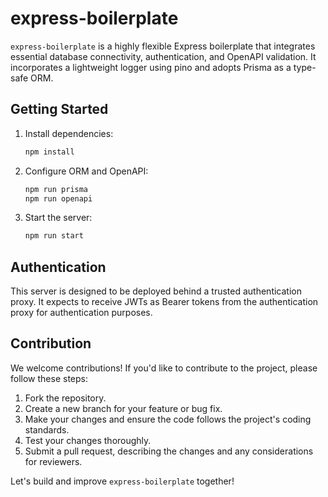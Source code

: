 # express-boilerplate

`express-boilerplate` is a highly flexible Express boilerplate that integrates essential database connectivity, authentication, and OpenAPI validation. It incorporates a lightweight logger using pino and adopts Prisma as a type-safe ORM.

## Getting Started

1. Install dependencies:

    ```bash
    npm install
    ```

2. Configure ORM and OpenAPI:

    ```bash
    npm run prisma
    npm run openapi
    ```

3. Start the server:

    ```bash
    npm run start
    ```

## Authentication

This server is designed to be deployed behind a trusted authentication proxy. It expects to receive JWTs as Bearer tokens from the authentication proxy for authentication purposes.

## Contribution

We welcome contributions! If you'd like to contribute to the project, please follow these steps:

1. Fork the repository.
2. Create a new branch for your feature or bug fix.
3. Make your changes and ensure the code follows the project's coding standards.
4. Test your changes thoroughly.
5. Submit a pull request, describing the changes and any considerations for reviewers.

Let's build and improve `express-boilerplate` together!